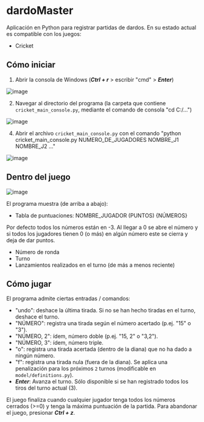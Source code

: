 # dardoMaster
Aplicación en Python para registrar partidas de dardos. En su estado actual es compatible con los juegos:

- Cricket

## Cómo iniciar
1. Abrir la consola de Windows (***Ctrl + r*** > escribir "cmd" > ***Enter***)

![image](https://github.com/thesersaer/dardoMaster/assets/54591830/e5b4d916-8459-46a6-8ba0-d7caa56a0dd6)

2. Navegar al directorio del programa (la carpeta que contiene `cricket_main_console.py`, mediante el comando de consola "cd C:/...")

![image](https://github.com/thesersaer/dardoMaster/assets/54591830/5514c7ec-26d6-48e6-8138-78315cfdba10)

4. Abrir el archivo `cricket_main_console.py` con el comando "python cricket_main_console.py NUMERO_DE_JUGADORES NOMBRE_J1 NOMBRE_J2 ..."

![image](https://github.com/thesersaer/dardoMaster/assets/54591830/6ddbd924-cbb5-4500-93d7-de1e2684e0c4)

## Dentro del juego

![image](https://github.com/thesersaer/dardoMaster/assets/54591830/5cedad7f-f9d5-4039-b07a-e543b49b1f84)

El programa muestra (de arriba a abajo):
- Tabla de puntuaciones: NOMBRE_JUGADOR (PUNTOS) {NÚMEROS}

Por defecto todos los números están en -3. Al llegar a 0 se abre el número y si todos los jugadores tienen 0 (o más) en algún número este se cierra y deja de dar puntos.

- Número de ronda
- Turno
- Lanzamientos realizados en el turno (de más a menos reciente)

## Cómo jugar

El programa admite ciertas entradas / comandos:
- "undo": deshace la última tirada. Si no se han hecho tiradas en el turno, deshace el turno.
- "NÚMERO": registra una tirada según el número acertado (p.ej. "15" o "3").
- "NÚMERO, 2": ídem, número doble (p.ej. "15, 2" o "3,2").
- "NÚMERO, 3": ídem, número triple.
- "o": registra una tirada acertada (dentro de la diana) que no ha dado a ningún número.
- "f": registra una tirada nula (fuera de la diana). Se aplica una penalización para los próximos `2` turnos (modificable en `model/definitions.py`).
- ***Enter***: Avanza el turno. Sólo disponible si se han registrado todos los tiros del turno actual (3).

El juego finaliza cuando cualquier jugador tenga todos los números cerrados (>=0) y tenga la máxima puntuación de la partida. Para abandonar el juego, presionar ***Ctrl + z***.
